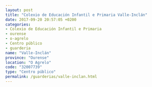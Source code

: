 ```yaml
---
layout: post
title: "Colexio de Educación Infantil e Primaria Valle-Inclán"
date: 2017-09-20 20:57:05 +0200
categories:
- Colexio de Educación Infantil e Primaria
- ourense
- o-agrelo
- Centro público
- guarderia
name: "Valle-Inclán"
province: "Ourense"
location: "O Agrelo"
code: "32007739"
type: "Centro público"
permalink: /guarderias/valle-inclan.html
---
```

